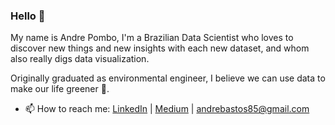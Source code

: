 ### Hello 👋

My name is Andre Pombo, I'm a Brazilian Data Scientist who loves to discover new things and new insights with each new dataset, and whom also really digs data visualization.

Originally graduated as environmental engineer, I believe we can use data to make our life greener 🌱.

- 📫 How to reach me: [LinkedIn](https://www.linkedin.com/in/andrepombo/) 
                      | [Medium](https://medium.com/@andrepombo)
                      | andrebastos85@gmail.com 



